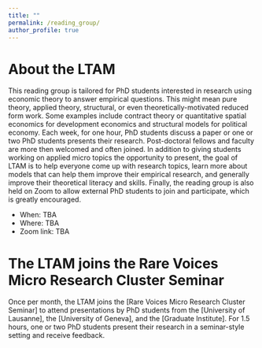 ```yaml
---
title: ""
permalink: /reading_group/
author_profile: true
---
```


About the LTAM
=========

This reading group is tailored for PhD students interested in research using economic theory to answer empirical questions. This might mean pure theory, applied theory, structural, or even theoretically-motivated reduced form work. Some examples include contract theory or quantitative spatial economics for development economics and structural models for political economy. 
Each week, for one hour, PhD students discuss a paper or one or two PhD students presents their research. Post-doctoral fellows and faculty are more then welcomed and often joined. 
In addition to giving students working on applied micro topics the opportunity to present, the goal of LTAM is to help everyone come up with research topics, learn more about models that can help them improve their empirical research, and generally improve their theoretical literacy and skills. 
Finally, the reading group is also held on Zoom to allow external PhD students to join and participate, which is greatly encouraged.
- When: TBA
- Where: TBA
- Zoom link: TBA


The LTAM joins the Rare Voices Micro Research Cluster Seminar
=========

Once per month, the LTAM joins the [Rare Voices Micro Research Cluster Seminar] to attend presentations by PhD students from the [University of Lausanne], the [University of Geneva], and the [Graduate Institute]. 
For 1.5 hours, one or two PhD students present their research in a seminar-style setting and receive feedback.



